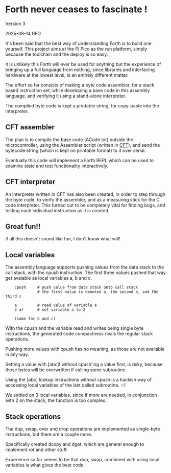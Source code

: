 Forth never ceases to fascinate !
=================================

Version 3

2025-08-14 RFO

It's been said that the best way of understanding Forth is to build one
yourself. This project aims at the Pi Pico as the run platform,
simply because the toolchain and the deploy is so easy.

It is unlikely this Forth will ever be used for anything but the experience
of bringing up a full language from nothing, since libraries and interfacing
hardware at the lowest level, is an entirely different matter.

The effort so far consists of making a byte code assembler, for a stack based
instruction set, while developing a base code in this assembly language, and
verifying it using a stand-alone interpreter.

The compiled byte code is kept a printable string, for copy-paste
into the interpreter. 

CFT assembler
-------------

The plan is to compile the base code (ACode.txt) outside the microcontroller,
using the Assembler script (written in [CFT](https://github.com/rfo909/CFT)),
and send the bytecode string (which is kept on printable format) to
it over serial. 

Eventually this code will implement a Forth REPL which can be used to
examine state and test functionality interactively.



CFT interpreter
---------------

An interpreter written in CFT has also been created, in order to step through
the byte code, to verify the assembler, and as a measuring stick
for the C code interpreter. This turned out to be completely vital for
finding bugs, and testing each individual instruction as it is created.


Great fun!!
-----------

If all this doesn't sound like fun, I don't know what will! 



Local variables
---------------

The assembly language supports pushing values from the data stack to the call
stack, with the cpush instruction. The first three values pushed that way
get avaiable as local variables a, b and c.

```
	cpush     # push value from data stack onto call stack
	          # the first value is denoted a, the second b, and the third c
	          
	a         # read value of variable a
	2 a!      # set variable a to 2
	
	(same for b and c)
```

With the cpush and the variable read and writes being single byte instructions, 
the generated code compactness rivals the regular stack operations. 

Pushing more values with cpush has no meaning, as those are not available
in any way. 

Setting a value with [abc]! without cpush'ing a value first, is risky,
because those bytes will be overwritten if calling some subroutine.

Using the [abc] lookup instructions without cpush is a hackish way of
accessing local variables of the last called subroutine. :-)

We settled on 3 local variables, since if more are needed, in conjunction
with 2 on the stack, the function is too complex.

Stack operations
----------------

The dup, swap, over and drop operations are implemented as single-byte instructions, but there
are a couple more.

Specifically created dcopy and dget, which are general enough to implement rot and other stuff. 

Experience so far seems to be that dup, swap, combined with using local variables
is what gives the best code.



